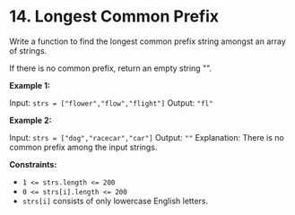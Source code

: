 # 14. Longest Common Prefix

Write a function to find the longest common prefix string amongst an array of strings.

If there is no common prefix, return an empty string "".

**Example 1:**

Input: `strs = ["flower","flow","flight"]`
Output: `"fl"`

**Example 2:**

Input: `strs = ["dog","racecar","car"]`
Output: `""`
Explanation: There is no common prefix among the input strings.

**Constraints:**

- `1 <= strs.length <= 200`
- `0 <= strs[i].length <= 200`
- `strs[i]` consists of only lowercase English letters.
